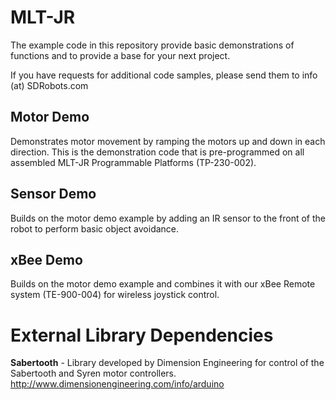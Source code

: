 # MLT-JR
The example code in this repository provide basic demonstrations of functions and to provide a base for your next project. 

If you have requests for additional code samples, please send them to info (at) SDRobots.com

## Motor Demo
Demonstrates motor movement by ramping the motors up and down in each direction. This is the demonstration code that is pre-programmed on all assembled MLT-JR Programmable Platforms (TP-230-002).

## Sensor Demo
Builds on the motor demo example by adding an IR sensor to the front of the robot to perform basic object avoidance.

## xBee Demo
Builds on the motor demo example and combines it with our xBee Remote system (TE-900-004) for wireless joystick control. 

# External Library Dependencies
__Sabertooth__ -   Library developed by Dimension Engineering for control of the Sabertooth and Syren motor controllers. 
http://www.dimensionengineering.com/info/arduino
